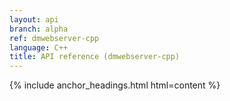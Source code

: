 ```yaml
---
layout: api
branch: alpha
ref: dmwebserver-cpp
language: C++
title: API reference (dmwebserver-cpp)
---
```

{% include anchor_headings.html html=content %}